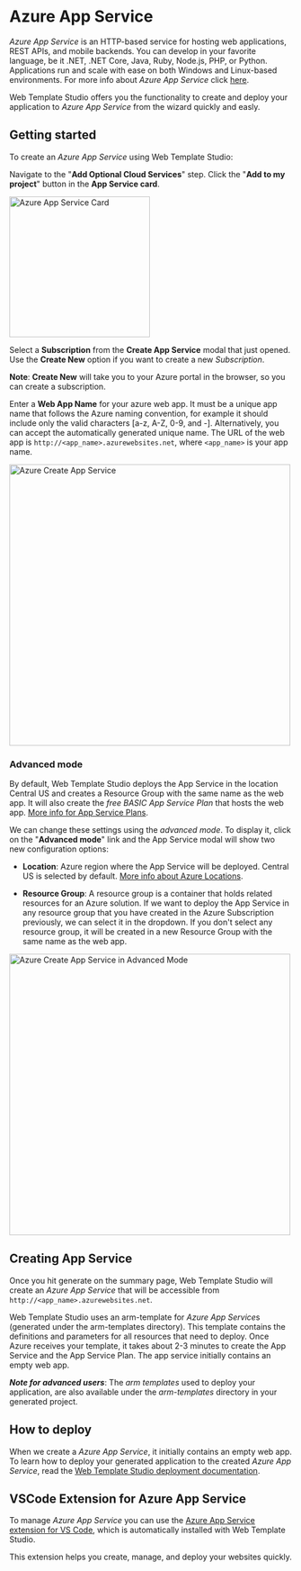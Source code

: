# Azure App Service

*Azure App Service* is an HTTP-based service for hosting web applications, REST APIs, and mobile backends. You can develop in your favorite language, be it .NET, .NET Core, Java, Ruby, Node.js, PHP, or Python. Applications run and scale with ease on both Windows and Linux-based environments. For more info about *Azure App Service* click [here](https://docs.microsoft.com/azure/app-service/overview).

Web Template Studio offers you the functionality to create and deploy your application to *Azure App Service* from the wizard quickly and easly.

## Getting started

To create an *Azure App Service* using Web Template Studio:

Navigate to the "**Add Optional Cloud Services**" step. Click the "**Add to my project**" button in the **App Service card**.

<img alt="Azure App Service Card" src="../../resources/azure-appservice-card.png" width="250px" />

Select a **Subscription** from the **Create App Service** modal that just opened. Use the **Create New** option if you want to create a new *Subscription*. 

**Note**: **Create New** will take you to your Azure portal in the browser, so you can create a subscription.

Enter a **Web App Name** for your azure web app. It must be a unique app name that follows the Azure naming convention, for example it should include only the valid characters [a-z, A-Z, 0-9, and -]. Alternatively, you can accept the automatically generated unique name. The URL of the web app is `http://<app_name>.azurewebsites.net`, where `<app_name>` is your app name.

<img alt="Azure Create App Service" src="../../resources/azure-appservice-createappservice.png" width="500px" />

### Advanced mode

By default, Web Template Studio deploys the App Service in the location Central US and creates a Resource Group with the same name as the web app. It will also create the *free BASIC App Service Plan* that hosts the web app. [More info for App Service Plans](https://azure.microsoft.com/en-us/pricing/details/app-service/plans/).

We can change these settings using the *advanced mode*. To display it, click on the "**Advanced mode**" link and the App Service modal will show two new configuration options:

- **Location**: Azure region where the App Service will be deployed. Central US is selected by default. [More info about Azure Locations](https://azure.microsoft.com/en-us/global-infrastructure/regions/).

- **Resource Group**: A resource group is a container that holds related resources for an Azure solution. If we want to deploy the App Service in any resource group that you have created in the Azure Subscription previously, we can select it in the dropdown. If you don't select any resource group, it will be created in a new Resource Group with the same name as the web app.

<img alt="Azure Create App Service in Advanced Mode" src="../../resources/azure-appservice-createappservice-advanced-mode.png" width="500px"  />

## Creating App Service
Once you hit generate on the summary page, Web Template Studio will create an *Azure App Service* that will be accessible from `http://<app_name>.azurewebsites.net`.

Web Template Studio uses an arm-template for *Azure App Service*s (generated under the arm-templates directory). This template contains the definitions and parameters for all resources that need to deploy. Once Azure receives your template, it takes about 2-3 minutes to create the App Service and the App Service Plan. The app service initially contains an empty web app.

***Note for advanced users***: The *arm templates* used to deploy your application, are also available under the *arm-templates* directory in your generated project.

## How to deploy

When we create a *Azure App Service*, it initially contains an empty web app. To learn how to deploy your generated application to the created *Azure App Service*, read the [Web Template Studio deployment documentation](../deployment.md).

## VSCode Extension for Azure App Service

To manage *Azure App Service* you can use the [Azure App Service extension for VS Code](https://marketplace.visualstudio.com/items?itemName=ms-azuretools.vscode-azureappservice), which is automatically installed with Web Template Studio.

This extension helps you create, manage, and deploy your websites quickly.
